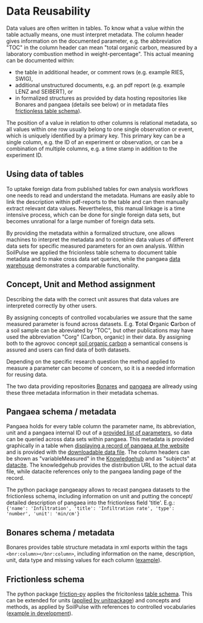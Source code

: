 # Data Reusability

Data values are often written in tables.
To know what a value within the table actually means, one must interpret metadata.
The column header gives information on the documented parameter, e.g. the abbreviation "TOC" in the column header can mean "total organic carbon, measured by a laboratory combustion method in weight-percentage".
This actual meaning can be documented within:
 - the table in additional header, or comment rows (e.g. example RIES, SWIG),
 - additional unstructured documents, e.g. an pdf report (e.g. example LENZ and SEIBERT), or
 - in formalized structures as provided by data hosting repositories like Bonares and pangaea (details see below) or in metadata files [frictionless table schema](https://specs.frictionlessdata.io//table-schema/)).

The position of a value in relation to other columns is relational metadata, so all values within one row usually belong to one single observation or event, which is uniquely identified by a primary key.
This primary key can be a single column, e.g. the ID of an experiment or observation, or can be a combination of multiple columns, e.g. a time stamp in addition to the experiment ID.

## Using data of tables

To uptake foreign data from published tables for own analysis workflows one needs to read and understand the metadata.
Humans are easily able to link the description within pdf-reports to the table and can then manually extract relevant data values.
Nevertheless, this manual linkage is a time intensive process, which can be done for single foreign data sets, but becomes unrational for a large number of foreign data sets.

By providing the metadata within a formalized structure, one allows machines to interpret the metadata and to combine data values of different data sets for specific measured parameters for an own analysis.
Within SoilPulse we applied the fricionless table schema to document table metadata and to make cross data set queries, while the pangaea [data warehouse](https://www.pangaea.de/tools/) demonstrates a comparable functionality.

## Concept, Unit and Method assignment

Describing the data with the correct unit assures that data values are interpreted correctly by other users.

By assigning concepts of controlled vocabularies we assure that the same measured parameter is found across datasets.
E.g. **T**otal **O**rganic **C**arbon of a soil sample can be abreviated by "TOC", but other publications may have used the abbreviation "Corg" (Carbon, organic) in their data.
By assigning both to the agrovoc concept [soil organic carbon](http://aims.fao.org/aos/agrovoc/c_389fe908) a semantical consens is assured and users can find data of both datasets.

Depending on the specific research question the method applied to measure a parameter can become of concern, so it is a needed information for reusing data.

The two data providing repositories [Bonares](https://maps.bonares.de/mapapps/resources/apps/bonares/index.html) and [pangaea](https://www.pangaea.de/) are allready using these three metadata information in their metadata schemas.

## Pangaea schema / metadata

Pangaea holds for every table column the parameter name, its abbreviation, unit and a pangaea internal ID out of a [provided list of parameters](https://www.pangaea.de/lists/parameter/all-byname), so data can be queried across data sets within pangaea.
This metadata is provided graphically in a table when [displaying a record of pangaea at the website](https://doi.pangaea.de/10.1594/PANGAEA.937089) and is provided with the [downloadable data file](https://doi.pangaea.de/10.1594/PANGAEA.937089?format=textfile).
The column headers can be shown as "variableMeasured" in the [Knowledgehub](https://cordra.knowledgehub.nfdi4earth.de/objects/n4e/dthb-oai-pangaea.de-doi-10.1594-PANGAEA.937089) and as "subjects" at [datacite](https://api.datacite.org/dois/10.1594/PANGAEA.937089). 
The knowledgehub provides the distribution URL to the actual data file, while datacite references only to the pangaea landing page of the record.

The python package pangaeapy allows to recast pangaea datasets to the frictionless schema, including information on unit and putting the concept/ detailed description of pangaea into the frictionless field 'title'.
E.g.:  `{'name': 'Infiltration', 'title': 'Infiltration rate', 'type': 'number', 'unit': 'min/cm'}`

## Bonares schema / metadata

Bonares provides table structure metadata in xml exports within the tags `<bnr:column></bnr:column>`, including information on the name, description, unit, data type and missing values for each column ([example](https://maps.bonares.de/finder/resources/dataform/xml/6e28000a-ee94-4a09-83fd-69223d6ddd26)).

## Frictionless schema

The python package [friction-py](https://github.com/frictionlessdata/frictionless-py) applies the fricitonless [table schema](https://specs.frictionlessdata.io//table-schema/).
This can be extended for units ([applied by unitpackage](https://github.com/echemdb/unitpackage)) and concepts and methods, as applied by SoilPulse with references to controlled vocabularies ([example in development](https://github.com/SoilPulse/MetadataGenerator/blob/create_examples/catalogue/temp_1/to_publish/piped_package.json)).
